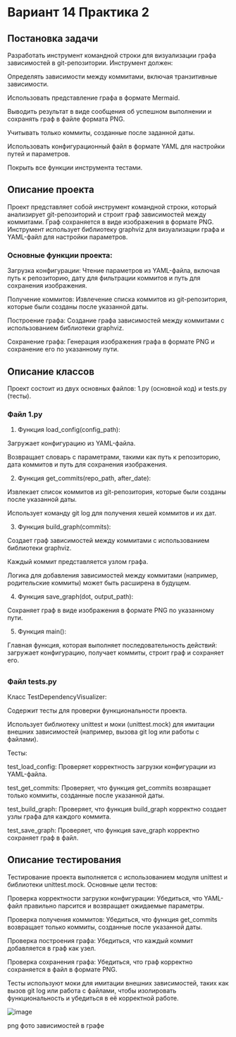 # Вариант 14 Практика 2
## Постановка задачи
Разработать инструмент командной строки для визуализации графа зависимостей в git-репозитории. Инструмент должен:

Определять зависимости между коммитами, включая транзитивные зависимости.

Использовать представление графа в формате Mermaid.

Выводить результат в виде сообщения об успешном выполнении и сохранять граф в файле формата PNG.

Учитывать только коммиты, созданные после заданной даты.

Использовать конфигурационный файл в формате YAML для настройки путей и параметров.

Покрыть все функции инструмента тестами.

## Описание проекта
Проект представляет собой инструмент командной строки, который анализирует git-репозиторий и строит граф зависимостей между коммитами. Граф сохраняется в виде изображения в формате PNG. Инструмент использует библиотеку graphviz для визуализации графа и YAML-файл для настройки параметров.

### Основные функции проекта:

Загрузка конфигурации: Чтение параметров из YAML-файла, включая путь к репозиторию, дату для фильтрации коммитов и путь для сохранения изображения.

Получение коммитов: Извлечение списка коммитов из git-репозитория, которые были созданы после указанной даты.

Построение графа: Создание графа зависимостей между коммитами с использованием библиотеки graphviz.

Сохранение графа: Генерация изображения графа в формате PNG и сохранение его по указанному пути.

## Описание классов
Проект состоит из двух основных файлов: 1.py (основной код) и tests.py (тесты).

### Файл 1.py
1) Функция load_config(config_path):

Загружает конфигурацию из YAML-файла.

Возвращает словарь с параметрами, такими как путь к репозиторию, дата коммитов и путь для сохранения изображения.

2) Функция get_commits(repo_path, after_date):

Извлекает список коммитов из git-репозитория, которые были созданы после указанной даты.

Использует команду git log для получения хешей коммитов и их дат.

3) Функция build_graph(commits):

Создает граф зависимостей между коммитами с использованием библиотеки graphviz.

Каждый коммит представляется узлом графа.

Логика для добавления зависимостей между коммитами (например, родительские коммиты) может быть расширена в будущем.

4) Функция save_graph(dot, output_path):

Сохраняет граф в виде изображения в формате PNG по указанному пути.

5) Функция main():

Главная функция, которая выполняет последовательность действий: загружает конфигурацию, получает коммиты, строит граф и сохраняет его.
## 
### Файл tests.py
Класс TestDependencyVisualizer:

Содержит тесты для проверки функциональности проекта.

Использует библиотеку unittest и моки (unittest.mock) для имитации внешних зависимостей (например, вызова git log или работы с файлами).

Тесты:

test_load_config: Проверяет корректность загрузки конфигурации из YAML-файла.

test_get_commits: Проверяет, что функция get_commits возвращает только коммиты, созданные после указанной даты.

test_build_graph: Проверяет, что функция build_graph корректно создает узлы графа для каждого коммита.

test_save_graph: Проверяет, что функция save_graph корректно сохраняет граф в файл.

## Описание тестирования
Тестирование проекта выполняется с использованием модуля unittest и библиотеки unittest.mock. Основные цели тестов:

Проверка корректности загрузки конфигурации: Убедиться, что YAML-файл правильно парсится и возвращает ожидаемые параметры.

Проверка получения коммитов: Убедиться, что функция get_commits возвращает только коммиты, созданные после указанной даты.

Проверка построения графа: Убедиться, что каждый коммит добавляется в граф как узел.

Проверка сохранения графа: Убедиться, что граф корректно сохраняется в файл в формате PNG.

Тесты используют моки для имитации внешних зависимостей, таких как вызов git log или работа с файлами, чтобы изолировать функциональность и убедиться в её корректной работе.

![image](https://github.com/user-attachments/assets/0ac836de-30cd-45a7-bbf5-45852cc461ee)

png фото зависимостей в графе

